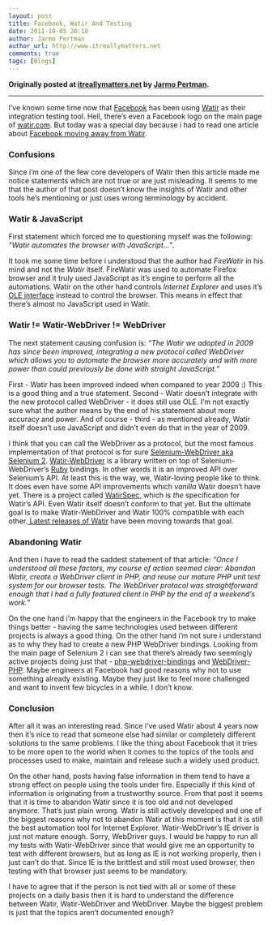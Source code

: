 ```yaml
---
layout: post
title: Facebook, Watir And Testing
date: 2011-10-05 20:18
author: Jarmo Pertman
author_url: http://www.itreallymatters.net
comments: true
tags: [Blogs]
---
```

<!--more-->

<strong>Originally posted at <a href="http://itreallymatters.net/post/10991877834/facebook-watir-and-testing">itreallymatters.net</a> by <a href="http://www.itreallymatters.net/">Jarmo Pertman</a>.</strong>

<hr />

<p>
I’ve known some time now that <a href="http://www.facebook.com" target="_blank">Facebook</a> has been using <a href="http://www.watir.com" target="_blank">Watir</a> as their integration testing tool. Hell, there’s even a Facebook logo on the main page of <a href="http://watir.com" target="_blank">watir.com</a>. But today was a special day because i had to read one article about <a href="http://www.facebook.com/notes/facebook-engineering/watir-to-webdriver-unit-test-frameworks/10150314152278920" target="_blank">Facebook moving away from Watir</a>. 
</p>

<h3>Confusions</h3>

<p>
Since i’m one of the few core developers of Watir then this article made me notice statements which are not true or are just misleading. It seems to me that the author of that post doesn’t know the insights of Watir and other tools he’s mentioning or just uses wrong terminology by accident.
</p>

<h3>Watir &amp; JavaScript</h3>

<p>
First statement which forced me to questioning myself was the following: <i>“Watir automates the browser with JavaScript…”</i>.
</p>

<p>
It took me some time before i understood that the author had <i>FireWatir</i> in his mind and not the <i>Watir</i> itself. FireWatir was used to automate Firefox browser and it truly used JavaScript as it’s engine to perform all the automations. Watir on the other hand controls <i>Internet Explorer</i> and uses it’s <a href="http://en.wikipedia.org/wiki/OLE_Automation" target="_blank">OLE interface</a> instead to control the browser. This means in effect that there’s almost no JavaScript used in Watir.
</p>

<h3>Watir&nbsp;!= Watir-WebDriver&nbsp;!= WebDriver</h3>

<p>
The next statement causing confusion is: <i>“The Watir we adopted in 2009 has since been improved, integrating a new protocol called WebDriver which allows you to automate the browser more accurately and with more power than could previously be done with straight JavaScript.”</i>
</p>

<p>
First - Watir has been improved indeed when compared to year 2009 :) This is a good thing and a true statement. Second - Watir doesn’t integrate with the new protocol called WebDriver - it does still use OLE. I’m not exactly sure what the author means by the end of his statement about more accuracy and power. And of course - third - as mentioned already, Watir itself doesn’t use JavaScript and didn’t even do that in the year of 2009.
</p>

<p>
I think that you can call the WebDriver as a protocol, but the most famous implementation of that protocol is for sure <a href="http://code.google.com/p/selenium/" target="_blank">Selenium-WebDriver aka Selenium 2</a>. <a href="https://github.com/jarib/watir-webdriver" target="_blank">Watir-WebDriver</a> is a library written on top of Selenium-WebDriver’s <a href="http://www.ruby-lang.org" target="_blank">Ruby</a> bindings. In other words it is an improved API over Selenium’s API. At least this is the way, we, Watir-loving people like to think. It does even have some API improvements which <i>vanilla</i> Watir doesn’t have yet. There is a project called <a href="https://github.com/jarib/watirspec" target="_blank">WatirSpec</a>, which is <i>the</i> specification for Watir’s API. Even Watir itself doesn’t conform to that yet. But the ultimate goal is to make Watir-WebDriver and Watir 100% compatible with each other.<a href="http://watir.com/2011/08/11/watir-2-0/" target="_blank"> Latest releases of Watir</a> have been moving towards that goal.
</p>

<h3>Abandoning Watir</h3>

<p>
And then i have to read the saddest statement of that article: <i>“Once I understood all these factors, my course of action seemed clear: Abandon Watir, create a WebDriver client in PHP, and reuse our mature PHP unit test system for our browser tests. The WebDriver protocol was straightforward enough that I had a fully featured client in PHP by the end of a weekend’s work.”</i>
</p>

<p>
On the one hand i’m happy that the engineers in the Facebook try to make things better - having the same technologies used between different projects is always a good thing. On the other hand i’m not sure i understand as to why they had to create a new PHP WebDriver bindings. Looking from the main page of Selenium 2 i can see that there’s already two seemingly active projects doing just that - <a href="http://code.google.com/p/php-webdriver-bindings/" target="_blank">php-webdriver-bindings</a> and <a href="https://github.com/chibimagic/WebDriver-PHP" target="_blank">WebDriver-PHP</a>. Maybe engineers at Facebook had good reasons why not to use something already existing. Maybe they just like to feel more challenged and want to invent few bicycles in a while. I don’t know.
</p>

<h3>Conclusion</h3>

<p>
After all it was an interesting read. Since i’ve used Watir about 4 years now then it’s nice to read that someone else had similar or completely different solutions to the same problems. I like the thing about Facebook that it tries to be more open to the world when it comes to the topics of the tools and processes used to make, maintain and release such a widely used product.
</p>

<p>
On the other hand, posts having false information in them tend to have a strong effect on people using the tools under fire. Especially if this kind of information is originating from a trustworthy source. From that post it seems that it is time to abandon Watir since it is too old and not developed anymore. That’s just plain wrong. Watir is still actively developed and one of the biggest reasons why not to abandon Watir at this moment is that it is still the best automation tool for Internet Explorer. Watir-WebDriver’s IE driver is just not mature enough. Sorry, WebDriver guys. I would be happy to run all my tests with Watir-WebDriver since that would give me an opportunity to test with different browsers, but as long as IE is not working properly, then i just can’t do that. Since IE is the brittlest and still most used browser, then testing with that browser just seems to be mandatory.
</p>

<p>
I have to agree that if the person is not tied with all or some of these projects on a daily basis then it is hard to understand the difference between Watir, Watir-WebDriver and WebDriver. Maybe the biggest problem is just that the topics aren’t documented enough?
</p>
